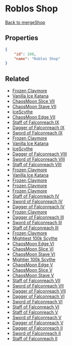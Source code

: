 # Roblos Shop

<no description available>

[Back to mergeShop](../merge-shops.md)

## Properties

```json
{
    "id": 108,
    "name": "Roblos Shop"
}
```

## Related

- [Frozen Claymore](../items/12090-frozen-claymore.md)
- [Vanilla Ice Katana](../items/14250-vanilla-ice-katana.md)
- [ChaosMoon Slice VII](../items/6936-chaosmoon-slice-vii.md)
- [ChaosMoon Stave VII](../items/6933-chaosmoon-stave-vii.md)
- [IceScythe](../items/6938-icescythe.md)
- [ChaosMoon Edge VII](../items/6930-chaosmoon-edge-vii.md)
- [Staff of Falconreach IX](../items/6921-staff-of-falconreach-ix.md)
- [Dagger of Falconreach IX](../items/6926-dagger-of-falconreach-ix.md)
- [Sword of Falconreach IX](../items/6916-sword-of-falconreach-ix.md)
- [Frozen Claymore](../items/12089-frozen-claymore.md)
- [Vanilla Ice Katana](../items/14249-vanilla-ice-katana.md)
- [IceScythe](../items/6937-icescythe.md)
- [Dagger of Falconreach VIII](../items/6925-dagger-of-falconreach-viii.md)
- [Sword of Falconreach VIII](../items/6915-sword-of-falconreach-viii.md)
- [Staff of Falconreach VIII](../items/6920-staff-of-falconreach-viii.md)
- [Frozen Claymore](../items/12088-frozen-claymore.md)
- [Vanilla Ice Katana](../items/14248-vanilla-ice-katana.md)
- [Frozen Claymore](../items/2624-frozen-claymore.md)
- [Frozen Claymore](../items/2623-frozen-claymore.md)
- [Frozen Claymore](../items/2622-frozen-claymore.md)
- [Staff of Falconreach IV](../items/774-staff-of-falconreach-iv.md)
- [Sword of Falconreach IV](../items/773-sword-of-falconreach-iv.md)
- [Dagger of Falconreach IV](../items/775-dagger-of-falconreach-iv.md)
- [Frozen Claymore](../items/2621-frozen-claymore.md)
- [Dagger of Falconreach III](../items/772-dagger-of-falconreach-iii.md)
- [Sword of Falconreach III](../items/770-sword-of-falconreach-iii.md)
- [Staff of Falconreach III](../items/771-staff-of-falconreach-iii.md)
- [Frozen Claymore](../items/2620-frozen-claymore.md)
- [Mightiest 100k Scythe](../items/6927-mightiest-100k-scythe.md)
- [ChaosMoon Edge VI](../items/6929-chaosmoon-edge-vi.md)
- [ChaosMoon Slice VI](../items/6935-chaosmoon-slice-vi.md)
- [ChaosMoon Stave VI](../items/6932-chaosmoon-stave-vi.md)
- [Mightier 100k Scythe](../items/4847-mightier-100k-scythe.md)
- [ChaosMoon Edge V](../items/6928-chaosmoon-edge-v.md)
- [ChaosMoon Slice V](../items/6934-chaosmoon-slice-v.md)
- [ChaosMoon Stave V](../items/6931-chaosmoon-stave-v.md)
- [Staff of Falconreach VII](../items/6919-staff-of-falconreach-vii.md)
- [Sword of Falconreach VII](../items/6914-sword-of-falconreach-vii.md)
- [Dagger of Falconreach VII](../items/6924-dagger-of-falconreach-vii.md)
- [Dagger of Falconreach VI](../items/6923-dagger-of-falconreach-vi.md)
- [Sword of Falconreach VI](../items/6913-sword-of-falconreach-vi.md)
- [Staff of Falconreach VI](../items/6918-staff-of-falconreach-vi.md)
- [Staff of Falconreach V](../items/6917-staff-of-falconreach-v.md)
- [Sword of Falconreach V](../items/6912-sword-of-falconreach-v.md)
- [Dagger of Falconreach V](../items/6922-dagger-of-falconreach-v.md)
- [Dagger of Falconreach II](../items/769-dagger-of-falconreach-ii.md)
- [Sword of Falconreach II](../items/767-sword-of-falconreach-ii.md)
- [Staff of Falconreach II](../items/768-staff-of-falconreach-ii.md)

